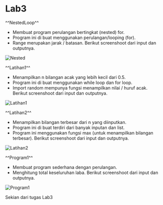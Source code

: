 # Lab3

^^NestedLoop^^
- Membuat program perulangan bertingkat (nested) for.
- Program ini di buat menggunakan perulangan/looping (for).
- Range merupakan jarak / batasan.
Berikut screenshoot dari input dan outputnya.

![Nested](https://user-images.githubusercontent.com/92651803/141194586-1309b288-4963-443d-b900-f5eab8682d59.png)

^^Latihan1^^
- Menampilkan n bilangan acak yang lebih kecil dari 0.5.
- Program ini di buat menggunakan while loop dan for loop.
- Import random mempunya fungsi menampilkan nilai / huruf acak.
 Berikut screenshoot dari input dan outputnya.
 
 ![Latihan1](https://user-images.githubusercontent.com/92651803/141195762-baec715a-a3b9-4b13-9339-3979ff10fc26.png)

^^Latihan2^^
- Menampilkan bilangan terbesar dari n yang diinputkan.
- Program ini di buat terdiri dari banyak inputan dan list.
- Program ini menggunakan fungsi max (untuk menampilkan bilangan terbesar).
Berikut screenshoot dari input dan outputnya.

![Latihan2](https://user-images.githubusercontent.com/92651803/141196299-2f0a1677-8426-41cd-9544-ebb4ce8f3a19.png)

^^Program1^^
- Membuat program sederhana dengan perulangan.
- Menghitung total keseluruhan laba.
Berikut screenshoot dari input dan outputnya.

![Program1](https://user-images.githubusercontent.com/92651803/141196544-c71b186e-ec11-482d-8072-81ea09bf7e9b.png)

Sekian dari tugas Lab3
